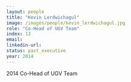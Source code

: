 ```yaml
---
layout: people
title: "Kevin Lerdwichagul"
image: /images/people/kevin_lerdwichagul.jpg
role: "Co-Head of UGV Team"
index: 13
email:
linkedin-url:
status: past_executive
year: 2014
---
```

2014 Co-Head of UGV Team

